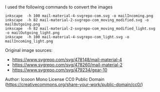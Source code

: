 I used the following commands to convert the images

    inkscape  -h 100 mail-material-4-svgrepo-com.svg -o mailIncoming.png
    inkscape  -h 82 mail-material-2-svgrepo-com_moving_modified.svg -o mailOutgoing.png
    inkscape  -h 82 mail-material-2-svgrepo-com_moving_modified_light.svg -o mailOutgoing_light.png
    inkscape  -h 100 mail-material-4-svgrepo-com_light.svg -o mailIncoming_light.png 

    
Original image sources:

* https://www.svgrepo.com/svg/478148/mail-material-4
* https://www.svgrepo.com/svg/478260/mail-material-2
* https://www.svgrepo.com/svg/479234/gear-10

Author: Icooon Mono
License CC0 Public Domain (https://creativecommons.org/share-your-work/public-domain/cc0/)
